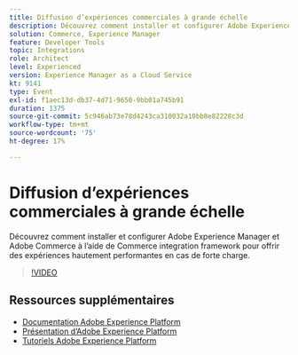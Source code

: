 ```yaml
---
title: Diffusion d’expériences commerciales à grande échelle
description: Découvrez comment installer et configurer Adobe Experience Manager et Adobe Commerce à l’aide de Commerce integration framework pour offrir des expériences hautement performantes en cas de forte charge.
solution: Commerce, Experience Manager
feature: Developer Tools
topic: Integrations
role: Architect
level: Experienced
version: Experience Manager as a Cloud Service
kt: 9141
type: Event
exl-id: f1aec13d-db37-4d71-9650-9bb01a745b91
duration: 1375
source-git-commit: 5c946ab73e78d4243ca310032a10bb8e82228c3d
workflow-type: tm+mt
source-wordcount: '75'
ht-degree: 17%

---
```


# Diffusion d’expériences commerciales à grande échelle

Découvrez comment installer et configurer Adobe Experience Manager et Adobe Commerce à l’aide de Commerce integration framework pour offrir des expériences hautement performantes en cas de forte charge.

>[!VIDEO](https://video.tv.adobe.com/v/337582/?quality=12&learn=on&hidetitle=true)

## Ressources supplémentaires

- [Documentation Adobe Experience Platform](https://experienceleague.adobe.com/docs/experience-platform.html?lang=fr)
- [Présentation d’Adobe Experience Platform](https://experienceleague.adobe.com/docs/experience-platform/landing/home.html?lang=fr)
- [Tutoriels Adobe Experience Platform](https://experienceleague.adobe.com/docs/platform-learn/tutorials/overview.html?lang=fr)
